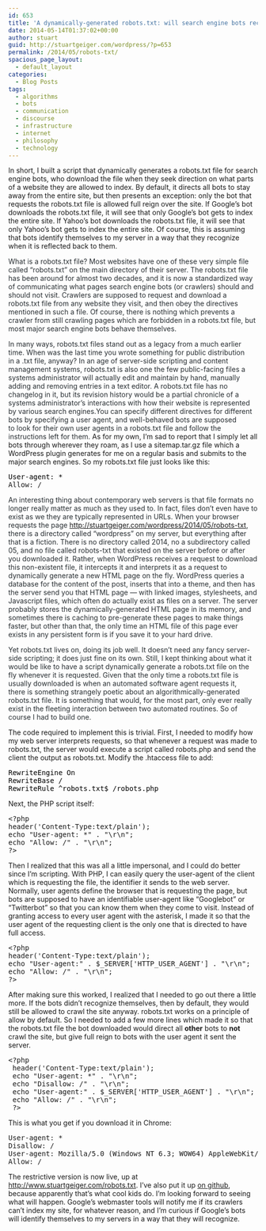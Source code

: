 ```yaml
---
id: 653
title: 'A dynamically-generated robots.txt: will search engine bots recognize themselves?'
date: 2014-05-14T01:37:02+00:00
author: stuart
guid: http://stuartgeiger.com/wordpress/?p=653
permalink: /2014/05/robots-txt/
spacious_page_layout:
  - default_layout
categories:
  - Blog Posts
tags:
  - algorithms
  - bots
  - communication
  - discourse
  - infrastructure
  - internet
  - philosophy
  - technology
---
```

In short, I built a script that dynamically generates a robots.txt file for search engine bots, who download the file when they seek direction on what parts of a website they are allowed to index. By default, it directs all bots to stay away from the entire site, but then presents an exception: only the bot that requests the robots.txt file is allowed full reign over the site. If Google&#8217;s bot downloads the robots.txt file, it will see that only Google&#8217;s bot gets to index the entire site. If Yahoo&#8217;s bot downloads the robots.txt file, it will see that only Yahoo&#8217;s bot gets to index the entire site. Of course, this is assuming that bots identify themselves to my server in a way that they recognize when it is reflected back to them.

<!--more-->

<span style="color: #292f33;">What is a robots.txt file? Most websites have one of these very simple file called &#8220;robots.txt&#8221; on the main directory of their server. The robots.txt file has been around for almost two decades, and it is now a standardized way of communicating what pages search engine bots (or crawlers) should and should not visit. Crawlers are supposed to request and download a robots.txt file from any website they visit, and then obey the directives mentioned in such a file. Of course, there is nothing which prevents a crawler from still crawling pages which are forbidden in a robots.txt file, but most major search engine bots behave themselves. </span>

<span style="color: #292f33;">In many ways, robots.txt files stand out as a legacy from a much earlier time. When was the last time you wrote something for public distribution in a .txt file, anyway? In an age of server-side scripting and content management systems, robots.txt is also one the few public-facing files a systems administrator will actually edit and maintain by hand, manually adding and removing entries in a text editor. A robots.txt file has no changelog in it, but its revision history would be a partial chronicle of a systems administrator&#8217;s interactions with how their website is represented by various search engines.</span><span style="color: #292f33;">You can specify different directives for different bots by specifying a user agent, and well-behaved bots are supposed to look for their own user agents in a robots.txt file and follow the instructions left for them. </span>As for my own, I&#8217;m sad to report that I simply let all bots through wherever they roam, as I use a sitemap.tar.gz file which a WordPress plugin generates for me on a regular basis and submits to the major search engines. So my robots.txt file just looks like this:

<pre><span style="color: #000000;">User-agent: *
</span>Allow: /</pre>

<span style="color: #292f33;">An interesting thing about contemporary web servers is that file formats no longer really matter as much as they used to. In fact, files don&#8217;t even have to exist as we they are typically represented in URLs. When your browser requests the page http://stuartgeiger.com/wordpress/2014/05/robots-txt, there is a directory called &#8220;wordpress&#8221; on my server, but everything after that is a fiction. There is no directory called 2014, no a subdirectory called 05, and no file called robots-txt that existed on the server before or after you downloaded it. Rather, when WordPress receives a request to download this non-existent file, it intercepts it and interprets it as a request to dynamically generate a new HTML page on the fly. WordPress queries a database for the content of the post, inserts that into a theme, and then has the server send you that HTML page &#8212; with linked images, stylesheets, and Javascript files, which often do actually exist as files on a server. The server probably stores the dynamically-generated HTML page in its memory, and sometimes there is caching to pre-generate these pages to make things faster, but other than that, the only time an HTML file of this page ever exists in any persistent form is if you save it to your hard drive. </span>

<span style="color: #292f33;">Yet robots.txt lives on, doing its job well. It doesn&#8217;t need any fancy server-side scripting; it does just fine on its own. Still, I kept thinking about what it would be like to have a script dynamically generate a robots.txt file on the fly whenever it is requested. Given that the only time a robots.txt file is usually downloaded is when an automated software agent requests it, there is something strangely poetic about an algorithmically-generated robots.txt file. It is something that would, for the most part, only ever really exist in the fleeting interaction between two automated routines. So of course I had to build one.</span>

The code required to implement this is trivial. First, I needed to modify how my web server interprets requests, so that whenever a request was made to robots.txt, the server would execute a script called robots.php and send the client the output as robots.txt. Modify the .htaccess file to add:

<pre><span style="color: #000000;">RewriteEngine On
RewriteBase /
RewriteRule ^robots.txt$ /robots.php</span></pre>

Next, the PHP script itself:

<pre>&lt;?php
header('Content-Type:text/plain');
echo "User-agent: *" . "\r\n";
echo "Allow: /" . "\r\n";
?&gt;
</pre>

Then I realized that this was all a little impersonal, and I could do better since I&#8217;m scripting. With PHP, I can easily query the user-agent of the client which is requesting the file, the identifier it sends to the web server. Normally, user agents define the browser that is requesting the page, but bots are supposed to have an identifiable user-agent like &#8220;Googlebot&#8221; or &#8220;Twitterbot&#8221; so that you can know them when they come to visit. Instead of granting access to every user agent with the asterisk, I made it so that the user agent of the requesting client is the only one that is directed to have full access.

<pre>&lt;?php
header('Content-Type:text/plain');
echo "User-agent:" . $_SERVER['HTTP_USER_AGENT'] . "\r\n";
echo "Allow: /" . "\r\n";
?&gt;</pre>

After making sure this worked, I realized that I needed to go out there a little more. If the bots didn&#8217;t recognize themselves, then by default, they would still be allowed to crawl the site anyway. robots.txt works on a principle of allow by default. So I needed to add a few more lines which made it so that the robots.txt file the bot downloaded would direct all **other** bots to **not** crawl the site, but give full reign to bots with the user agent it sent the server.

<pre>&lt;?php
 header('Content-Type:text/plain');
 echo "User-agent: *" . "\r\n";
 echo "Disallow: /" . "\r\n";
 echo "User-agent:" . $_SERVER['HTTP_USER_AGENT'] . "\r\n";
 echo "Allow: /" . "\r\n";
 ?&gt;</pre>

This is what you get if you download it in Chrome:

<pre>User-agent: *
Disallow: /
User-agent: Mozilla/5.0 (Windows NT 6.3; WOW64) AppleWebKit/537.36 (KHTML, like Gecko) Chrome/34.0.1847.131 Safari/537.36 
Allow: /</pre>

The restrictive version is now live, up at <http://www.stuartgeiger.com/robots.txt>. I&#8217;ve also put it up [on github](https://github.com/staeiou/robots.txt.php), because apparently that&#8217;s what cool kids do. I&#8217;m looking forward to seeing what will happen. Google&#8217;s webmaster tools will notify me if its crawlers can&#8217;t index my site, for whatever reason, and I&#8217;m curious if Google&#8217;s bots will identify themselves to my servers in a way that they will recognize.

